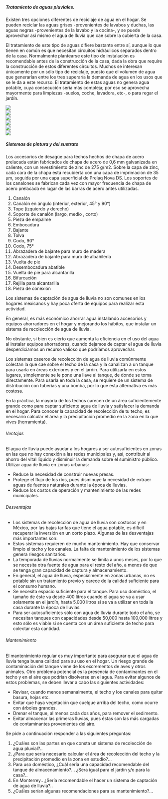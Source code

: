 ##### Tratamiento de aguas pluviales.

Existen tres opciones diferentes de reciclaje de agua en el hogar. Se pueden reciclar las aguas grises -provenientes de lavabos y duchas, las aguas negras -provenientes de la lavabo y la cocina-, y se puede aprovechar así mismo el agua de lluvia que cae sobre la cubierta de la casa.

El tratamiento de este tipo de aguas difiere bastante entre sí, aunque lo que tienen en común es que necesitan circuitos hidráulicos separados dentro de la casa. Normalmente plantearse este tipo de instalación es recomendable antes de la construcción de la casa, dada la obra que require la construcción de estos diferentes circuitos.
Muchos se interesan únicamente por un sólo tipo de reciclaje, puesto que el volumen de agua que generarían entre los tres superaría la demanda de agua en los usos que se le da a este recurso. El tratamiento de estas aguas no genera agua potable, cuya consecución sería más compleja; por eso se aprovecha mayormente para limpiezas -suelos, coche, lavadora, etc-, o para regar el jardín.

<div class="mdl-grid">
<div class="mdl-cell mdl-cell--6-col mdl-typography--text-center">
<img src='./content/4/M4.42/lluvia.1.jpg'>
</div>
<div class="mdl-cell mdl-cell--6-col mdl-typography--text-center">
<img src='./content/4/M4.42/lluvia.2.jpg'>
</div>
<div class="mdl-cell mdl-cell--6-col mdl-typography--text-center">
<img src='./content/4/M4.42/Lluvia.4.jpg'>
</div>
<div class="mdl-cell mdl-cell--6-col mdl-typography--text-center">
<img src='./content/4/M4.42/lluvia.5.bmp'>
</div>
<div class="mdl-cell mdl-cell--6-col mdl-typography--text-center">
<img src='./content/4/M4.42/Agua_pluvial..gif'>
</div>
<div class="mdl-cell mdl-cell--6-col mdl-typography--text-center">
<img src='./content/4/M4.42/pluvial.jpg'>
</div>
</div>

##### Sistemas de pintura y del sustrato
Los accesorios de desagüe para techos hechos de chapa de acero prelacada están fabricados de chapa de acero de 0,6 mm galvanizada en caliente, con un revestimiento de zinc de 275 g/m2. Sobre la capa de zinc, cada cara de la chapa está recubierta con una capa de imprimación de 35 µm, seguida por una capa superficial de Prelaq Nova DS. Los soportes de los canalones se fabrican cada vez con mayor frecuencia de chapa de acero prelacada en lugar de las barras de acero antes utilizadas.


1. Canalón
2. Canalón en ángulo (interior, exterior, 45° y 90°)
3. Tope (izquierdo y derecho)
4. Soporte de canalón (largo, medio , corto)
5. Pieza de empalme
6. Embocadura
7. Bajante
8. Tolva
9. Codo, 90°
10. Codo, 75°
11. Abrazadera de bajante para muro de madera
12. Abrazadera de bajante para muro de albañilería
13. Vuelta de pie
14. Desembocadura abatible
15. Vuelta de pie para alcantarilla
16. Bifurcación
17. Rejilla para alcantarilla
18. Pieza de conexión


Los sistemas de captación de agua de lluvia no son comunes en los hogares mexicanos y hay poca oferta de equipos para realizar esta actividad.

En general, es más económico ahorrar agua instalando accesorios y equipos ahorradores en el hogar y mejorando los hábitos, que instalar un sistema de recolección de agua de lluvia.

No obstante, si bien es cierto que aumenta la eficiencia en el uso del agua al instalar equipos ahorradores, cuando dejamos de captar el agua de lluvia desperdiciamos un recurso valioso que podríamos aprovechar.

Los sistemas caseros de recolección de agua de lluvia comúnmente colectan la que cae sobre el techo de la casa y la canalizan a un tanque para usarla en áreas exteriores y en el jardín.
Para utilizarla en estos lugares, simplemente se le pone una llave al tanque, de donde se toma directamente. Para usarla en toda la casa, se requiere de un sistema de distribución con tuberías y una bomba, por lo que esta alternativa es más costosa.

En la práctica, la mayoría de los techos carecen de un área suficientemente grande como para captar suficiente agua de lluvia y satisfacer la demanda en el hogar. Para conocer la capacidad de recolección de tu techo, es necesario calcular el área y la precipitación promedio en la zona en la que vives (herramienta).

###### Ventajas
El agua de lluvia puede ayudar a los hogares a ser autosuficientes en zonas en las que no hay conexión a las redes municipales y, así, contribuir al ahorro del vital líquido y disminuir la demanda sobre el suministro público.
Utilizar agua de lluvia en zonas urbanas:

- Reduce la necesidad de construir nuevas presas.
- Protege el flujo de los ríos, pues disminuye la necesidad de extraer aguas de fuentes naturales durante la época de lluvias.
- Reduce los costos de operación y mantenimiento de las redes municipales.

###### Desventajas
- Los sistemas de recolección de agua de lluvia son costosos y en México, por las bajas tarifas que tiene el agua potable, es difícil recuperar la inversión en un corto plazo. Algunas de las desventajas más importantes son:
- Estos sistemas requieren de mucho mantenimiento. Hay que conservar limpio el techo y los canales. La falta de mantenimiento de los sistemas genera riesgos sanitarios.
- La temporada de lluvias normalmente se limita a unos meses, por lo que se necesita otra fuente de agua para el resto del año, a menos de que se tenga gran capacidad de captura y almacenamiento.
- En general, el agua de lluvia, especialmente en zonas urbanas, no es potable sin un tratamiento previo y carece de la calidad suficiente para el consumo humano.
- Se necesita espacio suficiente para el tanque. Para uso doméstico, el tamaño de éste va desde 400 litros cuando el agua se va a usar solamente en el jardín, hasta 5,000 litros si se va a utilizar en toda la casa durante la época de lluvias.
- Para ser autosuficientes sólo con agua de lluvia durante todo el año, se necesitan tanques con capacidades desde 50,000 hasta 100,000 litros y esto sólo es viable si se cuenta con un área suficiente de techo para colectar esta cantidad.

###### Mantenimiento
El mantenimiento regular es muy importante para asegurar que el agua de lluvia tenga buena calidad para su uso en el hogar.
Un riesgo grande de contaminación del tanque viene de los excrementos de aves y otros animales.
Otro problema potencial es la presencia de contaminantes en el techo y en el aire que podrían disolverse en el agua.
Para evitar algunos de estos problemas, se deben llevar a cabo las siguientes actividades:

- Revisar, cuando menos semanalmente, el techo y los canales para quitar basura, hojas etc.
- Evitar que haya vegetación que cuelgue arriba del techo, como ocurre con árboles grandes.
- Drenar el tanque, al menos cada dos años, para remover el sedimento.
- Evitar almacenar las primeras lluvias, pues éstas son las más cargadas de contaminantes provenientes del aire.


Se pide a continuación responder a las siguientes preguntas:

1. ¿Cuáles son las partes en que consta un sistema de recolección de agua pluvial?..
2. ¿Para que sería necesario calcular el área de recolección del techo y la precipitación promedio en la zona en estudio?...
3. Para uso doméstico, ¿Cuál sería una capacidad recomendable del tanque de almacenamiento?... ¿Sera igual para el jardín y/o para la casa?..
4. En Monterrey.. ¿Sería recomendable el hacer un sistema de captación de agua de lluvia?..
5. ¿Cuáles serían algunas recomendaciones para su mantenimiento?...

